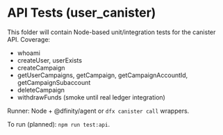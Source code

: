 # API Tests (user_canister)

This folder will contain Node-based unit/integration tests for the canister API. Coverage:
- whoami
- createUser, userExists
- createCampaign
- getUserCampaigns, getCampaign, getCampaignAccountId, getCampaignSubaccount
- deleteCampaign
- withdrawFunds (smoke until real ledger integration)

Runner: Node + @dfinity/agent or `dfx canister call` wrappers.

To run (planned): `npm run test:api`.
